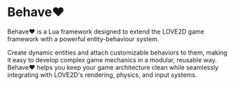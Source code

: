 # Behave❤️
Behave❤️ is a Lua framework designed to extend the LOVE2D game framework with a powerful entity-behaviour system.

Create dynamic entities and attach customizable behaviors to them, making it easy to develop complex game mechanics in a modular, reusable way. Behave❤️ helps you keep your game architecture clean while seamlessly integrating with LOVE2D's rendering, physics, and input systems.
